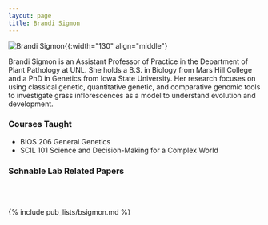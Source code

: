 ```yaml
---
layout: page
title: Brandi Sigmon
---
```


![Brandi Sigmon](/images/People_Images/BSigmon.jpg){{:width="130" align="middle"}

Brandi Sigmon is an Assistant Professor of Practice in the Department of Plant Pathology at UNL. She holds a B.S. in Biology from Mars Hill College and a PhD in Genetics from Iowa State University. Her research focuses on using classical genetic, quantitative genetic, and comparative genomic tools to investigate grass inflorescences as a model to understand evolution and development.

### Courses Taught

* BIOS 206 General Genetics
* SCIL 101 Science and Decision-Making for a Complex World

###  Schnable Lab Related Papers

<br><br>

{% include pub_lists/bsigmon.md %}
